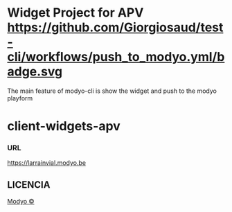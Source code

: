 # Widget Project for  APV https://github.com/Giorgiosaud/test-cli/workflows/push_to_modyo.yml/badge.svg


The main feature of modyo-cli is show the widget and push to the modyo playform


# client-widgets-apv

 
### URL
https://larrainvial.modyo.be
 
<!--- ### INTEGRACIONES
|   Método  | Ruta                                                                                     |
|:----------|:-----------------------------------------------------------------------------------------|
|   `GET`   | `{api.url}/******/******?key=value`  |
|   `POST`   | `{api.url}/******/email`        |
 
### FUNCIONALIDADES PLATAFORMA MODYO
- Aplicación Formularios Certificación y Producción: ID `90201b79-ce56-4463-90d8-7d91ec2034e3`
 
### ESTRUCTURA DE ARCHIVOS
- Nombre Widget: APV
 
## VARIABLES DE ENTRADA
- LocalStorage: No aplica
- Url Params: No aplica
- Cookies: No aplica
 
## VARIABLES DE SALIDA
- LocalStorage: No aplica
- Url Params: No aplica
- Cookies: No aplica

--->
 
## LICENCIA
[Modyo ©](LICENSE.md)

